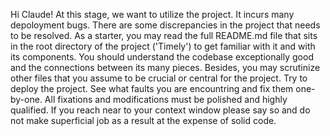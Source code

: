 Hi Claude!
At this stage, we want to utilize the project. It incurs many depoloyment bugs. There are some discrepancies in the project that needs to be resolved.
As a starter, you may read the full README.md file that sits in the root directory of the project ('Timely') to get familiar with it and with its components. You should understand the codebase exceptionally good and the connections between its many pieces. Besides, you may scrutinize other files that you assume to be crucial or central for the project.
Try to deploy the project. See what faults you are encountring and fix them one-by-one.
All fixations and modifications must be polished and highly qualified.
If you reach near to your context window please say so and do not make superficial job as a result at the expense of solid code.